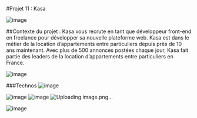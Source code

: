 #Projet 11 : Kasa


![image](https://github.com/yazid78/Kasa/assets/136811593/fdc6c773-c110-4d4b-b55d-06cae1fecc4c)

##Contexte du projet :
Kasa vous recrute en tant que développeur front-end en freelance pour développer sa nouvelle plateforme web. Kasa est dans le métier de la location d’appartements entre particuliers depuis près de 10 ans maintenant. Avec plus de 500 annonces postées chaque jour, Kasa fait partie des leaders de la location d’appartements entre particuliers en France.

![image](https://github.com/yazid78/Kasa/assets/136811593/b91457e4-ac72-4e4e-ace0-9de19fdebc33)

###Technos ![image](https://github.com/yazid78/Kasa/assets/136811593/5cb93ccd-445a-4363-a40b-026fc5d9be10)

![image](https://github.com/yazid78/Kasa/assets/136811593/09edc5fc-55fa-4978-b00f-f43c63328ec3) ![image](https://github.com/yazid78/Kasa/assets/136811593/1f757ef1-bc84-431d-8669-8075ad5c4ac4) ![Uploading image.png…]()



![image](https://github.com/yazid78/Kasa/assets/136811593/3448e898-a39e-4015-a859-1bb62d4dcf6f)

